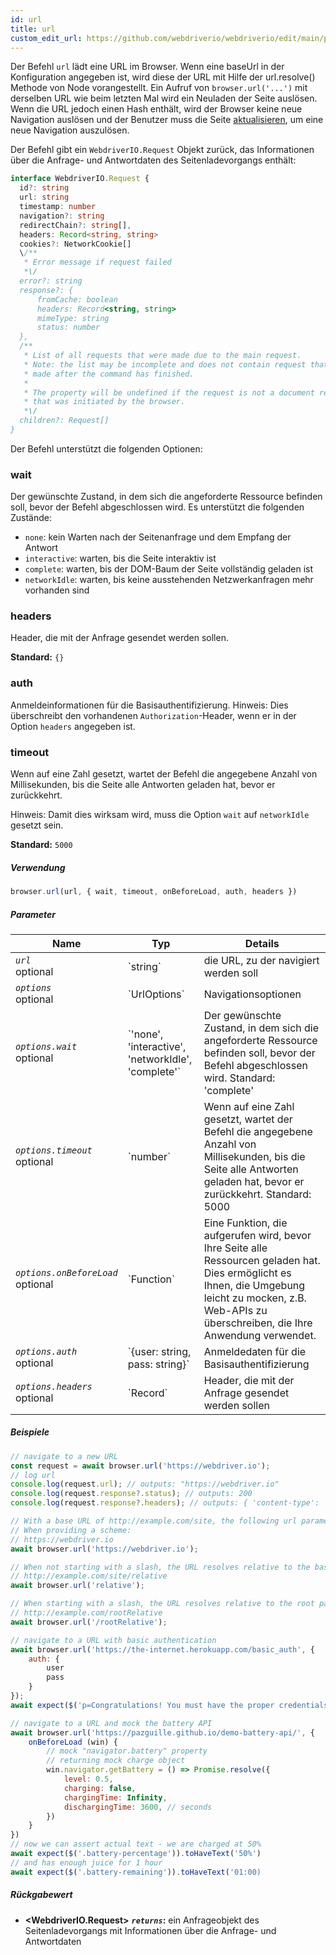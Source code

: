 ```yaml
---
id: url
title: url
custom_edit_url: https://github.com/webdriverio/webdriverio/edit/main/packages/webdriverio/src/commands/browser/url.ts
---
```


Der Befehl `url` lädt eine URL im Browser. Wenn eine baseUrl in der Konfiguration angegeben ist,
wird diese der URL mit Hilfe der url.resolve() Methode von Node vorangestellt. Ein Aufruf von
`browser.url('...')` mit derselben URL wie beim letzten Mal wird ein Neuladen der Seite auslösen. Wenn
die URL jedoch einen Hash enthält, wird der Browser keine neue Navigation auslösen und der Benutzer
muss die Seite [aktualisieren](/docs/api/webdriver#refresh), um eine neue Navigation auszulösen.

Der Befehl gibt ein `WebdriverIO.Request` Objekt zurück, das Informationen über die
Anfrage- und Antwortdaten des Seitenladevorgangs enthält:

```ts
interface WebdriverIO.Request {
  id?: string
  url: string
  timestamp: number
  navigation?: string
  redirectChain?: string[],
  headers: Record<string, string>
  cookies?: NetworkCookie[]
  \/**
   * Error message if request failed
   *\/
  error?: string
  response?: {
      fromCache: boolean
      headers: Record<string, string>
      mimeType: string
      status: number
  },
  /**
   * List of all requests that were made due to the main request.
   * Note: the list may be incomplete and does not contain request that were
   * made after the command has finished.
   *
   * The property will be undefined if the request is not a document request
   * that was initiated by the browser.
   *\/
  children?: Request[]
}
```

Der Befehl unterstützt die folgenden Optionen:

### wait
Der gewünschte Zustand, in dem sich die angeforderte Ressource befinden soll, bevor der Befehl abgeschlossen wird.
Es unterstützt die folgenden Zustände:

 - `none`: kein Warten nach der Seitenanfrage und dem Empfang der Antwort
 - `interactive`: warten, bis die Seite interaktiv ist
 - `complete`: warten, bis der DOM-Baum der Seite vollständig geladen ist
 - `networkIdle`: warten, bis keine ausstehenden Netzwerkanfragen mehr vorhanden sind

### headers

Header, die mit der Anfrage gesendet werden sollen.

__Standard:__ `{}`

### auth

Anmeldeinformationen für die Basisauthentifizierung.
Hinweis: Dies überschreibt den vorhandenen `Authorization`-Header, wenn er in der Option `headers` angegeben ist.

### timeout

Wenn auf eine Zahl gesetzt, wartet der Befehl die angegebene Anzahl von Millisekunden, bis die Seite alle Antworten geladen hat, bevor er zurückkehrt.

Hinweis: Damit dies wirksam wird, muss die Option `wait` auf `networkIdle` gesetzt sein.

__Standard:__ `5000`

##### Verwendung

```js
browser.url(url, { wait, timeout, onBeforeLoad, auth, headers })
```

##### Parameter

<table>
  <thead>
    <tr>
      <th>Name</th><th>Typ</th><th>Details</th>
    </tr>
  </thead>
  <tbody>
    <tr>
      <td><code><var>url</var></code><br /><span className="label labelWarning">optional</span></td>
      <td>`string`</td>
      <td>die URL, zu der navigiert werden soll</td>
    </tr>
    <tr>
      <td><code><var>options</var></code><br /><span className="label labelWarning">optional</span></td>
      <td>`UrlOptions`</td>
      <td>Navigationsoptionen</td>
    </tr>
    <tr>
      <td><code><var>options.wait</var></code><br /><span className="label labelWarning">optional</span></td>
      <td>`'none', 'interactive', 'networkIdle', 'complete'`</td>
      <td>Der gewünschte Zustand, in dem sich die angeforderte Ressource befinden soll, bevor der Befehl abgeschlossen wird. Standard: 'complete'</td>
    </tr>
    <tr>
      <td><code><var>options.timeout</var></code><br /><span className="label labelWarning">optional</span></td>
      <td>`number`</td>
      <td>Wenn auf eine Zahl gesetzt, wartet der Befehl die angegebene Anzahl von Millisekunden, bis die Seite alle Antworten geladen hat, bevor er zurückkehrt. Standard: 5000</td>
    </tr>
    <tr>
      <td><code><var>options.onBeforeLoad</var></code><br /><span className="label labelWarning">optional</span></td>
      <td>`Function`</td>
      <td>Eine Funktion, die aufgerufen wird, bevor Ihre Seite alle Ressourcen geladen hat. Dies ermöglicht es Ihnen, die Umgebung leicht zu mocken, z.B. Web-APIs zu überschreiben, die Ihre Anwendung verwendet.</td>
    </tr>
    <tr>
      <td><code><var>options.auth</var></code><br /><span className="label labelWarning">optional</span></td>
      <td>`{user: string, pass: string}`</td>
      <td>Anmeldedaten für die Basisauthentifizierung</td>
    </tr>
    <tr>
      <td><code><var>options.headers</var></code><br /><span className="label labelWarning">optional</span></td>
      <td>`Record<string, string>`</td>
      <td>Header, die mit der Anfrage gesendet werden sollen</td>
    </tr>
  </tbody>
</table>

##### Beispiele

```js title="url.js"
// navigate to a new URL
const request = await browser.url('https://webdriver.io');
// log url
console.log(request.url); // outputs: "https://webdriver.io"
console.log(request.response?.status); // outputs: 200
console.log(request.response?.headers); // outputs: { 'content-type': 'text/html; charset=UTF-8' }

```

```js title="baseUrlResolutions.js"
// With a base URL of http://example.com/site, the following url parameters resolve as such:
// When providing a scheme:
// https://webdriver.io
await browser.url('https://webdriver.io');

// When not starting with a slash, the URL resolves relative to the baseUrl
// http://example.com/site/relative
await browser.url('relative');

// When starting with a slash, the URL resolves relative to the root path of the baseUrl
// http://example.com/rootRelative
await browser.url('/rootRelative');

```

```js title="basicAuth.js"
// navigate to a URL with basic authentication
await browser.url('https://the-internet.herokuapp.com/basic_auth', {
    auth: {
        user
        pass
    }
});
await expect($('p=Congratulations! You must have the proper credentials.').toBeDisplayed();

```

```js title="onBeforeLoad.js"
// navigate to a URL and mock the battery API
await browser.url('https://pazguille.github.io/demo-battery-api/', {
    onBeforeLoad (win) {
        // mock "navigator.battery" property
        // returning mock charge object
        win.navigator.getBattery = () => Promise.resolve({
            level: 0.5,
            charging: false,
            chargingTime: Infinity,
            dischargingTime: 3600, // seconds
        })
    }
})
// now we can assert actual text - we are charged at 50%
await expect($('.battery-percentage')).toHaveText('50%')
// and has enough juice for 1 hour
await expect($('.battery-remaining')).toHaveText('01:00)
```

##### Rückgabewert

- **&lt;WebdriverIO.Request&gt;**
            **<code><var>returns</var></code>:**  ein Anfrageobjekt des Seitenladevorgangs mit Informationen über die Anfrage- und Antwortdaten